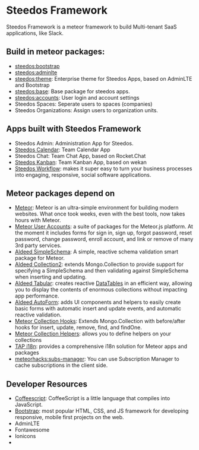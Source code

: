# Steedos Framework

Steedos Framework is a meteor framework to build Multi-tenant SaaS applications, like Slack.

## Build in meteor packages:
- [steedos:bootstrap](https://github.com/steedos/framework/tree/master/packages/meteor-bootstrap)
- [steedos:adminlte](https://github.com/steedos/framework/tree/master/packages/meteor-adminlte)
- [steedos:theme](https://github.com/steedos/framework/tree/master/packages/steedos-theme): Enterprise theme for Steedos Apps, based on AdminLTE and Bootstrap
- [steedos:base](https://github.com/steedos/framework/tree/master/packages/steedos-base): Base package for steedos apps.
- [steedos:accounts](https://github.com/steedos/framework/tree/master/packages/steedos-accounts): User login and account settings
- Steedos Spaces: Seperate users to spaces (companies)
- Steedos Organizations: Assign users to organization units.

## Apps built with Steedos Framework
- Steedos Admin: Administration App for Steedos.
- [Steedos Calendar](https://github.com/steedos/calendar): Team Calendar App
- Steedos Chat: Team Chat App, based on Rocket.Chat
- [Steedos Kanban](https://github.com/steedos/kanban): Team Kanban App, based on wekan
- [Steedos Workflow](https://github.com/steedos/apps): makes it super easy to turn your business processes into engaging, responsive, social software applications.

## Meteor packages depend on
- [Meteor](http://docs.meteor.com/#/full/): Meteor is an ultra-simple environment for building modern websites. What once took weeks, even with the best tools, now takes hours with Meteor.
- [Meteor User Accounts](https://github.com/meteor-useraccounts/core): a suite of packages for the Meteor.js platform. At the moment it includes forms for sign in, sign up, forgot password, reset password, change password, enroll account, and link or remove of many 3rd party services.
- [Aldeed SimpleSchema](https://github.com/aldeed/meteor-simple-schema): A simple, reactive schema validation smart package for Meteor.
- [Aldeed Collection2](https://github.com/aldeed/meteor-collection2): extends Mongo.Collection to provide support for specifying a SimpleSchema and then validating against SimpleSchema when inserting and updating.
- [Aldeed Tabular](https://github.com/aldeed/meteor-tabular): creates reactive [DataTables](http://datatables.net/) in an efficient way, allowing you to display the contents of enormous collections without impacting app performance.
- [Aldeed AutoForm](https://github.com/aldeed/meteor-autoform): adds UI components and helpers to easily create basic forms with automatic insert and update events, and automatic reactive validation. 
- [Meteor Collection Hooks](https://github.com/matb33/meteor-collection-hooks): Extends Mongo.Collection with before/after hooks for insert, update, remove, find, and findOne.
- [Meteor Collection Helpers](https://github.com/dburles/meteor-collection-helpers): allows you to define helpers on your collections
- [TAP i18n](https://github.com/TAPevents/tap-i18n): provides a comprehensive i18n solution for Meteor apps and packages
- [meteorhacks:subs-manager](https://github.com/kadirahq/subs-manager):  You can use Subscription Manager to cache subscriptions in the client side. 

## Developer Resources
- [Coffeescript](http://coffeescript.org/): CoffeeScript is a little language that compiles into JavaScript.
- [Bootstrap](http://getbootstrap.com/): most popular HTML, CSS, and JS framework for developing responsive, mobile first projects on the web.
- AdminLTE
- Fontawesome
- Ionicons
- 

